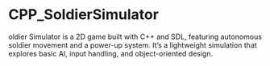 # CPP_SoldierSimulator
oldier Simulator is a 2D game built with C++ and SDL, featuring autonomous soldier movement and a power-up system. It’s a lightweight simulation that explores basic AI, input handling, and object-oriented design.
